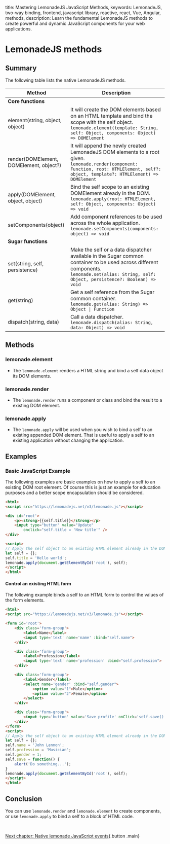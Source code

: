 title: Mastering LemonadeJS JavaScript Methods,
keywords: LemonadeJS, two-way binding, frontend, javascript library, reactive, react, Vue, Angular, methods,
description: Learn the fundamental LemonadeJS methods to create powerful and dynamic JavaScript components for your web applications.

LemonadeJS methods
==================

  

Summary
-------

The following table lists the native LemonadeJS methods.  

| Method | Description |
| --- | --- |
| **Core functions** |     |
| element(string, object, object) | It will create the DOM elements based on an HTML template and bind the scope with the self object.  <br>`lemonade.element(template: String, self: Object, components: Object) => DOMElement` |
| render(DOMElement, DOMElement, object?) | It will append the newly created LemonadeJS DOM elements to a root given.  <br>`lemonade.render(component: Function, root: HTMLElement, self?: object, template?: HTMLElement) => DOMElement` |
| apply(DOMElement, object, object) | Bind the self scope to an existing DOMElement already in the DOM.  <br>`lemonade.apply(root: HTMLElement, self: Object, components: Object) => void` |
| setComponents(object) | Add component references to be used across the whole application.  <br>`lemonade.setComponents(components: object) => void` |
| **Sugar functions** |     |
| set(string, self, persistence) | Make the self or a data dispatcher available in the Sugar common container to be used across different components.  <br>`lemonade.set(alias: String, self: Object, persistence?: Boolean) => void` |
| get(string) | Get a self reference from the Sugar common container.  <br>`lemonade.get(alias: String) => Object \| Function` |
| dispatch(string, data) | Call a data dispatcher.  <br>`lemonade.dispatch(alias: String, data: Object) => void` |

  
  

Methods
-------

  

### lemonade.element

- The `lemonade.element` renders a HTML string and bind a self data object its DOM elements.  
  
  

### lemonade.render

- The `lemonade.render` runs a component or class and bind the result to a existing DOM element.  
  
  

### lemonade.apply

- The `lemonade.apply` will be used when you wish to bind a self to an existing appended DOM element. That is useful to apply a self to an existing application without changing the application.  

  
## Examples

### Basic JavaScript Example

The following examples are basic examples on how to apply a self to an existing DOM root element. Of course this is just an example for education purposes and a better scope encapsulation should be considered.  
  

```html
<html>
<script src="https://lemonadejs.net/v3/lemonade.js"></script>

<div id='root'>
    <p><strong>{{self.title}}</strong></p>
    <input type="button" value="Update"
        onclick="self.title = 'New title'" />
</div>

<script>
// Apply the self object to an existing HTML element already in the DOM
let self = {};
self.title = 'Hello world';
lemonade.apply(document.getElementById('root'), self);
</script>
</html>
```

#### Control an existing HTML form

The following example binds a self to an HTML form to control the values of the form elements.  
  

```html
<html>
<script src="https://lemonadejs.net/v3/lemonade.js"></script>

<form id='root'>
    <div class='form-group'>
        <label>Name</label>
        <input type='text' name='name' :bind="self.name">
    </div>

    <div class='form-group'>
        <label>Profession</label>
        <input type='text' name='profession' :bind="self.profession">
    </div>

    <div class='form-group'>
        <label>Gender</label>
        <select name='gender' :bind="self.gender">
            <option value="1">Male</option>
            <option value="2">Female</option>
        </select>
    </div>

    <div class='form-group'>
        <input type='button' value='Save profile' onClick='self.save()'>
    </div>
</form>
<script>
// Apply the self object to an existing HTML element already in the DOM
let self = {};
self.name = 'John Lennon';
self.profession = 'Musician';
self.gender = 1;
self.save = function() {
    alert('Do something...');
}
lemonade.apply(document.getElementById('root'), self);
</script>
</html>
```

  
  

Conclusion
----------

You can use `lemonade.render` and `lemonade.element` to create components, or use `lemonade.apply` to bind a self to a block of HTML code.  

&nbsp;

[Next chapter: Native lemonade JavaScript events](/docs/v3/events){.button .main}

